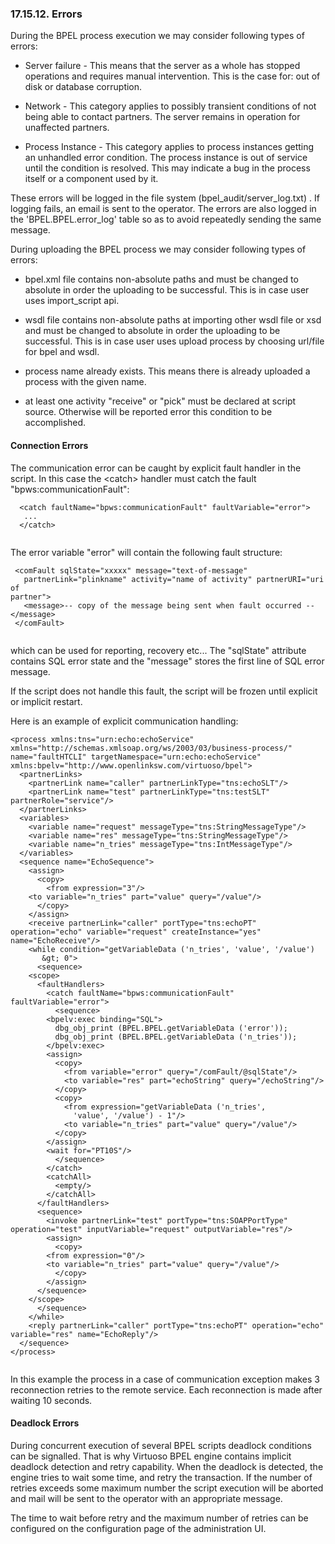 <div id="bpelerrors" class="section">

<div class="titlepage">

<div>

<div>

### 17.15.12. Errors

</div>

</div>

</div>

During the BPEL process execution we may consider following types of
errors:

<div class="itemizedlist">

- Server failure - This means that the server as a whole has stopped
  operations and requires manual intervention. This is the case for: out
  of disk or database corruption.

- Network - This category applies to possibly transient conditions of
  not being able to contact partners. The server remains in operation
  for unaffected partners.

- Process Instance - This category applies to process instances getting
  an unhandled error condition. The process instance is out of service
  until the condition is resolved. This may indicate a bug in the
  process itself or a component used by it.

</div>

These errors will be logged in the file system
(bpel_audit/server_log.txt) . If logging fails, an email is sent to the
operator. The errors are also logged in the 'BPEL.BPEL.error_log' table
so as to avoid repeatedly sending the same message.

During uploading the BPEL process we may consider following types of
errors:

<div class="itemizedlist">

- bpel.xml file contains non-absolute paths and must be changed to
  absolute in order the uploading to be successful. This is in case user
  uses import_script api.

- wsdl file contains non-absolute paths at importing other wsdl file or
  xsd and must be changed to absolute in order the uploading to be
  successful. This is in case user uses upload process by choosing
  url/file for bpel and wsdl.

- process name already exists. This means there is already uploaded a
  process with the given name.

- at least one activity "receive" or "pick" must be declared at script
  source. Otherwise will be reported error this condition to be
  accomplished.

</div>

<div id="bpelerrors_conn" class="section">

<div class="titlepage">

<div>

<div>

#### Connection Errors

</div>

</div>

</div>

The communication error can be caught by explicit fault handler in the
script. In this case the \<catch\> handler must catch the fault
"bpws:communicationFault":

``` programlisting
  <catch faultName="bpws:communicationFault" faultVariable="error">
   ...
  </catch>
    
```

The error variable "error" will contain the following fault structure:

``` programlisting
 <comFault sqlState="xxxxx" message="text-of-message"
   partnerLink="plinkname" activity="name of activity" partnerURI="uri of
partner">
   <message>-- copy of the message being sent when fault occurred -- </message>
 </comFault>
    
```

which can be used for reporting, recovery etc... The "sqlState"
attribute contains SQL error state and the "message" stores the first
line of SQL error message.

If the script does not handle this fault, the script will be frozen
until explicit or implicit restart.

Here is an example of explicit communication handling:

``` programlisting
<process xmlns:tns="urn:echo:echoService" xmlns="http://schemas.xmlsoap.org/ws/2003/03/business-process/" name="faultHTCLI" targetNamespace="urn:echo:echoService"  xmlns:bpelv="http://www.openlinksw.com/virtuoso/bpel">
  <partnerLinks>
    <partnerLink name="caller" partnerLinkType="tns:echoSLT"/>
    <partnerLink name="test" partnerLinkType="tns:testSLT" partnerRole="service"/>
  </partnerLinks>
  <variables>
    <variable name="request" messageType="tns:StringMessageType"/>
    <variable name="res" messageType="tns:StringMessageType"/>
    <variable name="n_tries" messageType="tns:IntMessageType"/>
  </variables>
  <sequence name="EchoSequence">
    <assign>
      <copy>
        <from expression="3"/>
    <to variable="n_tries" part="value" query="/value"/>
      </copy>
    </assign>
    <receive partnerLink="caller" portType="tns:echoPT" operation="echo" variable="request" createInstance="yes" name="EchoReceive"/>
    <while condition="getVariableData ('n_tries', 'value', '/value')
       &gt; 0">
      <sequence>
    <scope>
      <faultHandlers>
        <catch faultName="bpws:communicationFault" faultVariable="error">
          <sequence>
        <bpelv:exec binding="SQL">
          dbg_obj_print (BPEL.BPEL.getVariableData ('error'));
          dbg_obj_print (BPEL.BPEL.getVariableData ('n_tries'));
        </bpelv:exec>
        <assign>
          <copy>
            <from variable="error" query="/comFault/@sqlState"/>
            <to variable="res" part="echoString" query="/echoString"/>
          </copy>
          <copy>
            <from expression="getVariableData ('n_tries',
              'value', '/value') - 1"/>
            <to variable="n_tries" part="value" query="/value"/>
          </copy>
        </assign>
        <wait for="PT10S"/>
          </sequence>
        </catch>
        <catchAll>
          <empty/>
        </catchAll>
      </faultHandlers>
      <sequence>
        <invoke partnerLink="test" portType="tns:SOAPPortType" operation="test" inputVariable="request" outputVariable="res"/>
        <assign>
          <copy>
        <from expression="0"/>
        <to variable="n_tries" part="value" query="/value"/>
          </copy>
        </assign>
      </sequence>
    </scope>
      </sequence>
    </while>
    <reply partnerLink="caller" portType="tns:echoPT" operation="echo" variable="res" name="EchoReply"/>
  </sequence>
</process>
    
```

In this example the process in a case of communication exception makes 3
reconnection retries to the remote service. Each reconnection is made
after waiting 10 seconds.

</div>

<div id="bpelerrors_deadlock" class="section">

<div class="titlepage">

<div>

<div>

#### Deadlock Errors

</div>

</div>

</div>

During concurrent execution of several BPEL scripts deadlock conditions
can be signalled. That is why Virtuoso BPEL engine contains implicit
deadlock detection and retry capability. When the deadlock is detected,
the engine tries to wait some time, and retry the transaction. If the
number of retries exceeds some maximum number the script execution will
be aborted and mail will be sent to the operator with an appropriate
message.

The time to wait before retry and the maximum number of retries can be
configured on the configuration page of the administration UI.

</div>

</div>

